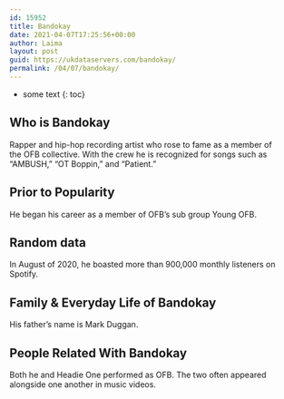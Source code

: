 ```yaml
---
id: 15952
title: Bandokay
date: 2021-04-07T17:25:56+00:00
author: Laima
layout: post
guid: https://ukdataservers.com/bandokay/
permalink: /04/07/bandokay/
---
```


* some text
{: toc}


## Who is Bandokay
                  
                  
                  
Rapper and hip-hop recording artist who rose to fame as a member of the OFB collective. With the crew he is recognized for songs such as &#8220;AMBUSH,&#8221; &#8220;OT Boppin,&#8221; and &#8220;Patient.&#8221; 
                  
              
            
              
            
                
                
                
## Prior to Popularity
                  
                  
                  
He began his career as a member of OFB&#8217;s sub group Young OFB.
                  
              
            
              
            
                
                
                
## Random data
                  
                  
                  
In August of 2020, he boasted more than 900,000 monthly listeners on Spotify. 
                  
              
            
              
            
                
                
                
## Family & Everyday Life of Bandokay
                  
                  
                  
His father&#8217;s name is Mark Duggan. 
                  
              
            
              
            
                
                
                
## People Related With Bandokay
                  
                  
                  
Both he and Headie One performed as OFB. The two often appeared alongside one another in music videos. 
                  
              
            
              
            
                
              
            
              
              
            
            
              
            
          
          
          